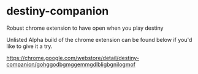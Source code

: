 # destiny-companion
Robust chrome extension to have open when you play destiny

Unlisted Alpha build of the chrome extension can be found below if you'd like to give it a try.

https://chrome.google.com/webstore/detail/destiny-companion/gohggodbgmggemmgdlbligbgnilogmof 
